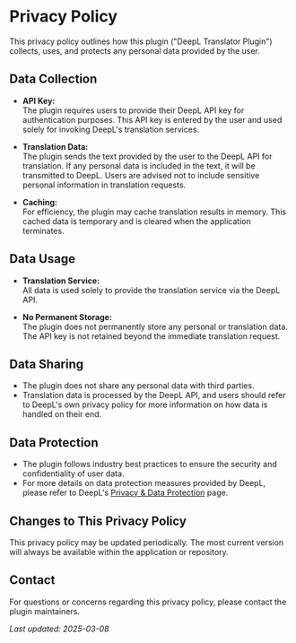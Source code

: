 # Privacy Policy

This privacy policy outlines how this plugin ("DeepL Translator Plugin") collects, uses, and protects any personal data provided by the user.

## Data Collection

- **API Key:**  
  The plugin requires users to provide their DeepL API key for authentication purposes. This API key is entered by the user and used solely for invoking DeepL's translation services.

- **Translation Data:**  
  The plugin sends the text provided by the user to the DeepL API for translation. If any personal data is included in the text, it will be transmitted to DeepL. Users are advised not to include sensitive personal information in translation requests.

- **Caching:**  
  For efficiency, the plugin may cache translation results in memory. This cached data is temporary and is cleared when the application terminates.

## Data Usage

- **Translation Service:**  
  All data is used solely to provide the translation service via the DeepL API.

- **No Permanent Storage:**  
  The plugin does not permanently store any personal or translation data. The API key is not retained beyond the immediate translation request.

## Data Sharing

- The plugin does not share any personal data with third parties.
- Translation data is processed by the DeepL API, and users should refer to DeepL's own privacy policy for more information on how data is handled on their end.

## Data Protection

- The plugin follows industry best practices to ensure the security and confidentiality of user data.
- For more details on data protection measures provided by DeepL, please refer to DeepL's [Privacy & Data Protection](https://support.deepl.com/hc/en-us/articles/360020556980-Privacy-Data-protection) page.

## Changes to This Privacy Policy

This privacy policy may be updated periodically. The most current version will always be available within the application or repository.

## Contact

For questions or concerns regarding this privacy policy, please contact the plugin maintainers.

_Last updated: 2025-03-08_